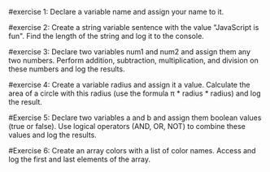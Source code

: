 #exercise 1: Declare a variable name and assign your name to it.

#exercise 2: 
Create a string variable sentence with the value "JavaScript is fun".
Find the length of the string and log it to the console.

#exercise 3:
Declare two variables num1 and num2 and assign them any two numbers.
Perform addition, subtraction, multiplication, and division on these numbers and log the results.

#exercise 4:
Create a variable radius and assign it a value.
Calculate the area of a circle with this radius (use the formula π * radius * radius) and log the result.

#Exercise 5:
Declare two variables a and b and assign them boolean values (true or false).
Use logical operators (AND, OR, NOT) to combine these values and log the results.

#Exercise 6:
Create an array colors with a list of color names.
Access and log the first and last elements of the array.
